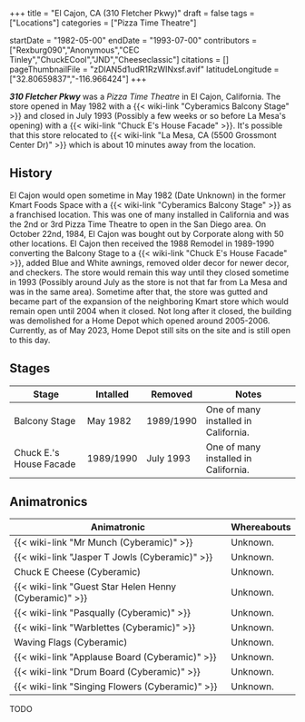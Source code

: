 +++
title = "El Cajon, CA (310 Fletcher Pkwy)"
draft = false
tags = ["Locations"]
categories = ["Pizza Time Theatre"]


startDate = "1982-05-00"
endDate = "1993-07-00"
contributors = ["Rexburg090","Anonymous","CEC Tinley","ChuckECool","JND","Cheeseclassic"]
citations = []
pageThumbnailFile = "zDlAN5d1udR1RzWINxsf.avif"
latitudeLongitude = ["32.80659837","-116.966424"]
+++

***310 Fletcher Pkwy*** was a *Pizza Time Theatre* in El Cajon, California. The store opened in May 1982 with a {{< wiki-link "Cyberamics Balcony Stage" >}} and closed in July 1993 (Possibly a few weeks or so before La Mesa's opening) with a {{< wiki-link "Chuck E's House Facade" >}}. It's possible that this store relocated to {{< wiki-link "La Mesa, CA (5500 Grossmont Center Dr)" >}} which is about 10 minutes away from the location.

## History

El Cajon would open sometime in May 1982 (Date Unknown) in the former Kmart Foods Space with a {{< wiki-link "Cyberamics Balcony Stage" >}} as a franchised location. This was one of many installed in California and was the 2nd or 3rd Pizza Time Theatre to open in the San Diego area. On October 22nd, 1984, El Cajon was bought out by Corporate along with 50 other locations. El Cajon then received the 1988 Remodel in 1989-1990 converting the Balcony Stage to a {{< wiki-link "Chuck E's House Facade" >}}, added Blue and White awnings, removed older decor for newer decor, and checkers. The store would remain this way until they closed sometime in 1993 (Possibly around July as the store is not that far from La Mesa and was in the same area). Sometime after that, the store was gutted and became part of the expansion of the neighboring Kmart store which would remain open until 2004 when it closed. Not long after it closed, the building was demolished for a Home Depot which opened around 2005-2006. Currently, as of May 2023, Home Depot still sits on the site and is still open to this day.

## Stages

| Stage                   | Intalled  | Removed   | Notes                                |
|-------------------------|-----------|-----------|--------------------------------------|
| Balcony Stage           | May 1982  | 1989/1990 | One of many installed in California. |
| Chuck E.'s House Facade | 1989/1990 | July 1993 | One of many installed in California. |

## Animatronics

| Animatronic                                                  | Whereabouts |
|--------------------------------------------------------------|-------------|
| {{< wiki-link "Mr Munch (Cyberamic)" >}}               | Unknown.    |
| {{< wiki-link "Jasper T Jowls (Cyberamic)" >}}         | Unknown.    |
| Chuck E Cheese (Cyberamic)                                   | Unknown.    |
| {{< wiki-link "Guest Star Helen Henny (Cyberamic)" >}} | Unknown.    |
| {{< wiki-link "Pasqually (Cyberamic)" >}}              | Unknown.    |
| {{< wiki-link "Warblettes (Cyberamic)" >}}             | Unknown.    |
| Waving Flags (Cyberamic)                                     | Unknown.    |
| {{< wiki-link "Applause Board (Cyberamic)" >}}         | Unknown.    |
| {{< wiki-link "Drum Board (Cyberamic)" >}}             | Unknown.    |
| {{< wiki-link "Singing Flowers (Cyberamic)" >}}        | Unknown.    |

TODO